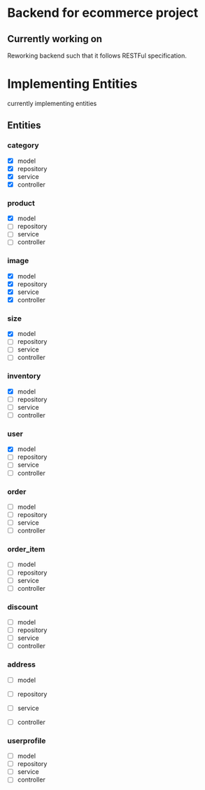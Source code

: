 # Backend for ecommerce project
## Currently working on
Reworking backend such that it follows RESTFul specification. 

# Implementing Entities
currently implementing entities

## Entities
### category
- [x] model
- [x] repository
- [x] service
- [x] controller

### product
- [x] model
- [ ] repository
- [ ] service
- [ ] controller

### image
- [x] model
- [x] repository
- [x] service
- [x] controller

### size
- [x] model
- [ ] repository
- [ ] service
- [ ] controller

### inventory
- [x] model
- [ ] repository
- [ ] service
- [ ] controller

### user
- [x] model
- [ ] repository
- [ ] service
- [ ] controller

### order
- [ ] model
- [ ] repository
- [ ] service
- [ ] controller

### order_item
- [ ] model
- [ ] repository
- [ ] service
- [ ] controller

### discount
- [ ] model
- [ ] repository
- [ ] service
- [ ] controller

### address
- [ ] model
- [ ] repository
- [ ] service
- [ ] controller


### userprofile
- [ ] model
- [ ] repository
- [ ] service
- [ ] controller
